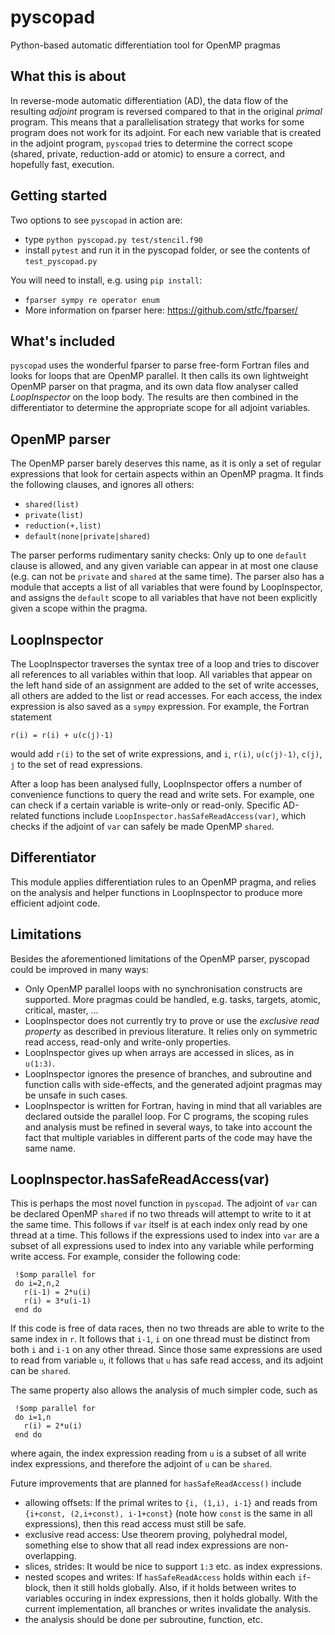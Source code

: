 # pyscopad
Python-based automatic differentiation tool for OpenMP pragmas

## What this is about
In reverse-mode automatic differentiation (AD), the data flow of the resulting *adjoint* program is reversed compared to that in the original *primal* program. This means that a parallelisation strategy that works for some program does not work for its adjoint. For each new variable that is created in the adjoint program, `pyscopad` tries to determine the correct scope (shared, private, reduction-add or atomic) to ensure a correct, and hopefully fast, execution.

## Getting started
Two options to see `pyscopad` in action are:

 - type `python pyscopad.py test/stencil.f90`
 - install `pytest` and run it in the pyscopad folder, or see the contents of `test_pyscopad.py`
 
 You will need to install, e.g. using `pip install`:
 - `fparser sympy re operator enum`
 - More information on fparser here: https://github.com/stfc/fparser/

## What's included
`pyscopad` uses the wonderful fparser to parse free-form Fortran files and looks for loops that are OpenMP parallel. It then calls its own lightweight OpenMP parser on that pragma, and its own data flow analyser called *LoopInspector* on the loop body. The results are then combined in the differentiator to determine the appropriate scope for all adjoint variables.

## OpenMP parser
The OpenMP parser barely deserves this name, as it is only a set of regular expressions that look for certain aspects within an OpenMP pragma. It finds the following clauses, and ignores all others:

 - `shared(list)`
 - `private(list)`
 - `reduction(+,list)`
 - `default(none|private|shared)`
 
The parser performs rudimentary sanity checks: Only up to one `default` clause is allowed, and any given variable can appear in at most one clause (e.g. can not be `private` and `shared` at the same time). The parser also has a module that accepts a list of all variables that were found by LoopInspector, and assigns the `default` scope to all variables that have not been explicitly given a scope within the pragma.

## LoopInspector
The LoopInspector traverses the syntax tree of a loop and tries to discover all references to all variables within that loop. All variables that appear on the left hand side of an assignment are added to the set of write accesses, all others are added to the list or read accesses. For each access, the index expression is also saved as a `sympy` expression. For example, the Fortran statement
```
r(i) = r(i) + u(c(j)-1)
```
would add `r(i)` to the set of write expressions, and `i`, `r(i)`, `u(c(j)-1)`, `c(j)`, `j` to the set of read expressions.

After a loop has been analysed fully, LoopInspector offers a number of convenience functions to query the read and write sets. For example, one can check if a certain variable is write-only or read-only. Specific AD-related functions include `LoopInspector.hasSafeReadAccess(var)`, which checks if the adjoint of `var` can safely be made OpenMP `shared`.

## Differentiator
This module applies differentiation rules to an OpenMP pragma, and relies on the analysis and helper functions in LoopInspector to produce more efficient adjoint code.

## Limitations
Besides the aforementioned limitations of the OpenMP parser, pyscopad could be improved in many ways:

 - Only OpenMP parallel loops with no synchronisation constructs are supported. More pragmas could be handled, e.g. tasks, targets, atomic, critical, master, ...
 - LoopInspector does not currently try to prove or use the *exclusive read property* as described in previous literature. It relies only on symmetric read access, read-only and write-only properties.
 - LoopInspector gives up when arrays are accessed in slices, as in `u(1:3)`.
 - LoopInspector ignores the presence of branches, and subroutine and function calls with side-effects, and the generated adjoint pragmas may be unsafe in such cases.
 - LoopInspector is written for Fortran, having in mind that all variables are declared outside the parallel loop. For C programs, the scoping rules and analysis must be refined in several ways, to take into account the fact that multiple variables in different parts of the code may have the same name.
 
 ## LoopInspector.hasSafeReadAccess(var)
 This is perhaps the most novel function in `pyscopad`. The adjoint of `var` can be declared OpenMP `shared` if no two threads will attempt to write to it at the same time. This follows if `var` itself is at each index only read by one thread at a time. This follows if the expressions used to index into `var` are a subset of all expressions used to index into any variable while performing write access. For example, consider the following code:
 ```
  !$omp parallel for
  do i=2,n,2
    r(i-1) = 2*u(i)
    r(i) = 3*u(i-1)
  end do
 ```
If this code is free of data races, then no two threads are able to write to the same index in `r`. It follows that `i-1`, `i` on one thread must be distinct from both `i` and `i-1` on any other thread. Since those same expressions are used to read from variable `u`, it follows that `u` has safe read access, and its adjoint can be `shared`.

The same property also allows the analysis of much simpler code, such as
 ```
  !$omp parallel for
  do i=1,n
    r(i) = 2*u(i)
  end do
 ```
 where again, the index expression reading from `u` is a subset of all write index expressions, and therefore the adjoint of `u` can be `shared`.
 
 Future improvements that are planned for `hasSafeReadAccess()` include
  - allowing offsets: If the primal writes to `{i, (1,i), i-1}` and reads from `{i+const, (2,i+const), i-1+const}` (note how `const` is the same in all expressions), then this read access must still be safe.
  - exclusive read access: Use theorem proving, polyhedral model, something else to show that all read index expressions are non-overlapping.
  - slices, strides: It would be nice to support `1:3` etc. as index expressions.
  - nested scopes and writes: If `hasSafeReadAccess` holds within each `if`-block, then it still holds globally. Also, if it holds between writes to variables occuring in index expressions, then it holds globally. With the current implementation, all branches or writes invalidate the analysis.
  - the analysis should be done per subroutine, function, etc.
